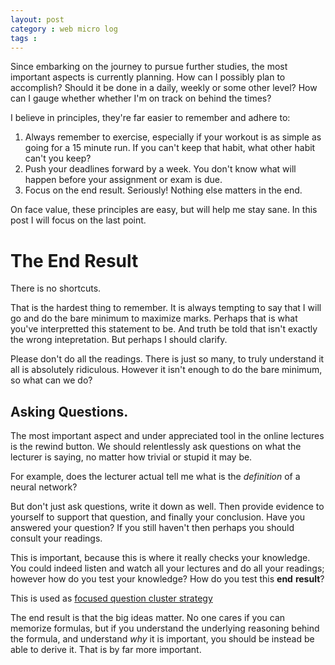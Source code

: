 ```yaml
---
layout: post
category : web micro log
tags : 
---
```


Since embarking on the journey to pursue further studies, the most important aspects is currently planning. How can I possibly plan to accomplish? Should it be done in a daily, weekly or some other level? How can I gauge whether whether I'm on track on behind the times?

I believe in principles, they're far easier to remember and adhere to:

1.  Always remember to exercise, especially if your workout is as simple as going for a 15 minute run. If you can't keep that habit, what other habit can't you keep?  
2.  Push your deadlines forward by a week. You don't know what will happen before your assignment or exam is due.  
3.  Focus on the end result. Seriously! Nothing else matters in the end.

On face value, these principles are easy, but will help me stay sane. In this post I will focus on the last point.

# The End Result

There is no shortcuts. 

That is the hardest thing to remember. It is always tempting to say that I will go and do the bare minimum to maximize marks. Perhaps that is what you've interpretted this statement to be. And truth be told that isn't exactly the wrong intepretation. But perhaps I should clarify.

Please don't do all the readings. There is just so many, to truly understand it all is absolutely ridiculous. However it isn't enough to do the bare minimum, so what can we do?

## Asking Questions.

The most important aspect and under appreciated tool in the online lectures is the rewind button. We should relentlessly ask questions on what the lecturer is saying, no matter how trivial or stupid it may be.

For example, does the lecturer actual tell me what is the _definition_ of a neural network? 

But don't just ask questions, write it down as well. Then provide evidence to yourself to support that question, and finally your conclusion. Have you answered your question? If you still haven't then perhaps you should consult your readings.

This is important, because this is where it really checks your knowledge. You could indeed listen and watch all your lectures and do all your readings; however how do you test your knowledge? How do you test this **end** **result**?

This is used as [focused question cluster strategy](http://calnewport.com/blog/2007/09/24/monday-master-class-use-focused-question-clusters-to-study-for-multiple-choice-tests/)

The end result is that the big ideas matter. No one cares if you can memorize formulas, but if you understand the underlying reasoning behind the formula, and understand _why_ it is important, you should be instead be able to derive it. That is by far more important. 

